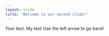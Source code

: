 ```yaml
---
layout: slide
title: "Welcome to our second slide!"
---
```

Your text. My text
Use the left arrow to go back!
